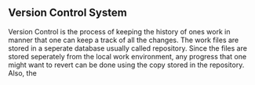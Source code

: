 ## Version Control System

Version Control is the process of keeping the history of ones work in manner that one can keep a track of all the changes.
The work files are stored in a seperate database usually called repository. Since the files are stored seperately from the
local work environment, any progress that one might want to revert can be done using the copy stored in the repository. Also,
the 
